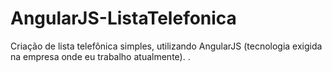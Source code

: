 # AngularJS-ListaTelefonica
Criação de lista telefônica simples, utilizando AngularJS (tecnologia exigida na empresa onde eu trabalho atualmente). . 
